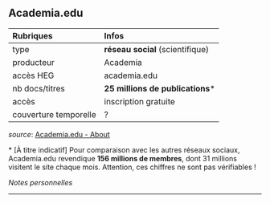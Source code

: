 ## Academia.edu

| Rubriques | Infos |
| :-------- | :---- |
| type | **réseau social** (scientifique) |
| producteur | Academia |
| accès HEG | academia.edu |
| nb docs/titres | **25 millions de publications**\* |
| accès | inscription gratuite |
| couverture temporelle | ? |

*source*: [Academia.edu - About](https://www.academia.edu/about)   

\* [À titre indicatif] Pour comparaison avec les autres réseaux sociaux, Academia.edu revendique **156 millions de membres**, dont 31 millions visitent le site chaque mois. Attention, ces chiffres ne sont pas vérifiables !   

*Notes personnelles*

---

